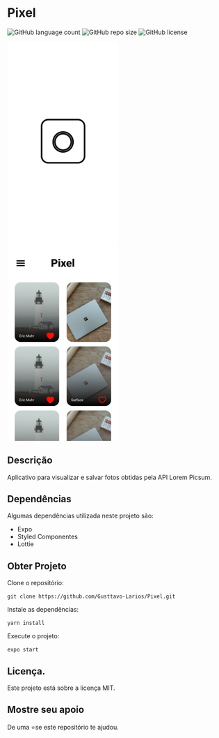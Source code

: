 # Pixel
![GitHub language count](https://shields.io/github/languages/top/Gusttavo-Larios/Pixel)
![GitHub repo size](https://shields.io/github/repo-size/Gusttavo-Larios/Pixel)
![GitHub license](https://shields.io/github/license/Gusttavo-Larios/Pixel)

<div style="
    width: 100%;
    position: relative;
">
    <img
    src="./images-readme/splash.svg"
    style="
        width: 16rem;
    "
    >
    <img
    src="./images-readme/home.svg"
    style="
        width: 16rem;
    "
    >
</div>

## Descrição

Aplicativo para visualizar e salvar fotos obtidas pela API Lorem Picsum.

## Dependências
<span>
    Algumas dependências utilizada neste projeto são:
<span>
<ul>
<li>Expo</li>
<li>Styled Componentes</li>
<li>Lottie</li>
</ul>

## Obter Projeto

Clone o repositório:

    git clone https://github.com/Gusttavo-Larios/Pixel.git

Instale as dependências:

    yarn install

Execute o projeto:

    expo start

## Licença.

Este projeto está sobre a licença MIT.

## Mostre seu apoio

De uma ⭐se este repositório te ajudou.